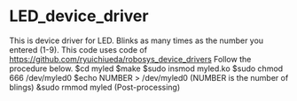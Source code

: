 # LED_device_driver
This is device driver for LED.
Blinks as many times as the number you entered (1-9).
This code uses code of https://github.com/ryuichiueda/robosys_device_drivers
Follow the procedure below.
$cd myled
$make
$sudo insmod myled.ko
$sudo chmod 666 /dev/myled0
$echo NUMBER > /dev/myled0    (NUMBER is the number of blings)
&sudo rmmod myled (Post-processing)
